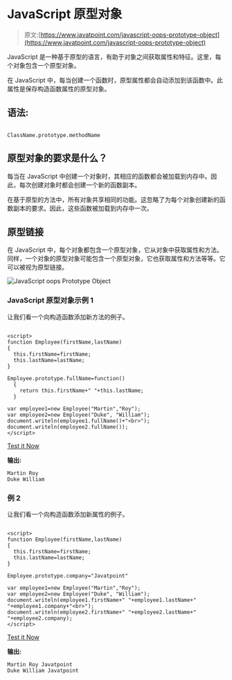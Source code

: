 # JavaScript 原型对象

> 原文:[https://www.javatpoint.com/javascript-oops-prototype-object](https://www.javatpoint.com/javascript-oops-prototype-object)

JavaScript 是一种基于原型的语言，有助于对象之间获取属性和特征。这里，每个对象包含一个原型对象。

在 JavaScript 中，每当创建一个函数时，原型属性都会自动添加到该函数中。此属性是保存构造函数属性的原型对象。

## 语法:

```

ClassName.prototype.methodName

```

## 原型对象的要求是什么？

每当在 JavaScript 中创建一个对象时，其相应的函数都会被加载到内存中。因此，每次创建对象时都会创建一个新的函数副本。

在基于原型的方法中，所有对象共享相同的功能。这忽略了为每个对象创建新的函数副本的要求。因此，这些函数被加载到内存中一次。

## 原型链接

在 JavaScript 中，每个对象都包含一个原型对象，它从对象中获取属性和方法。同样，一个对象的原型对象可能包含一个原型对象，它也获取属性和方法等等。它可以被视为原型链接。

![JavaScript oops Prototype Object](../Images/0a9a886729ac27e5719672611535ec6d.png)

### JavaScript 原型对象示例 1

让我们看一个向构造函数添加新方法的例子。

```

<script>
function Employee(firstName,lastName)
{
  this.firstName=firstName;
  this.lastName=lastName;
}

Employee.prototype.fullName=function()
  {
    return this.firstName+" "+this.lastName;
  }

var employee1=new Employee("Martin","Roy");
var employee2=new Employee("Duke", "William");
document.writeln(employee1.fullName()+"<br>");
document.writeln(employee2.fullName());
</script>

```

[Test it Now](https://www.javatpoint.com/oprweb/test.jsp?filename=JavaScriptPrototypeObjectExample1)

**输出:**

```
Martin Roy
Duke William

```

### 例 2

让我们看一个向构造函数添加新属性的例子。

```

<script>
function Employee(firstName,lastName)
{
  this.firstName=firstName;
  this.lastName=lastName;
}

Employee.prototype.company="Javatpoint"

var employee1=new Employee("Martin","Roy");
var employee2=new Employee("Duke", "William");
document.writeln(employee1.firstName+" "+employee1.lastName+" "+employee1.company+"<br>");
document.writeln(employee2.firstName+" "+employee2.lastName+" "+employee2.company);
</script>

```

[Test it Now](https://www.javatpoint.com/oprweb/test.jsp?filename=JavaScriptPrototypeObjectExample2)

**输出:**

```
Martin Roy Javatpoint
Duke William Javatpoint

```